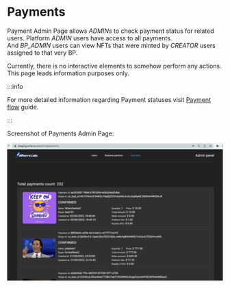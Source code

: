 # Payments

Payment Admin Page allows _ADMINs_ to check payment status for related users.
Platform _ADMIN_ users have access to all payments.<br/>
And _BP_ADMIN_ users can view NFTs that were minted by _CREATOR_ users assigned to that very BP.

Currently, there is no interactive elements to somehow perform any actions. This page leads information purposes only.

:::info

For more detailed information regarding Payment statuses visit [Payment flow](/docs/payment-flow) guide. 

:::

Screenshot of Payments Admin Page:

![Payments Admin Page](/img/docs/admin-panel/payment_page.png)